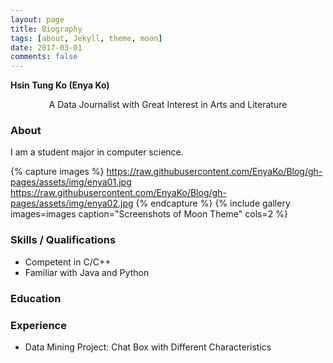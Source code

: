 ```yaml
---
layout: page
title: Biography
tags: [about, Jekyll, theme, moon]
date: 2017-03-01
comments: false
---
```


**Hsin Tung Ko (Enya Ko)**
<center> A Data Journalist with Great Interest in Arts and Literature </center>

### About
I am a student major in computer science.

{% capture images %}
    https://raw.githubusercontent.com/EnyaKo/Blog/gh-pages/assets/img/enya01.jpg
    https://raw.githubusercontent.com/EnyaKo/Blog/gh-pages/assets/img/enya02.jpg
{% endcapture %}
{% include gallery images=images caption="Screenshots of Moon Theme" cols=2 %}

### Skills / Qualifications
* Competent in C/C++
* Familiar with Java and Python

### Education


### Experience
- Data Mining Project: Chat Box with Different Characteristics

